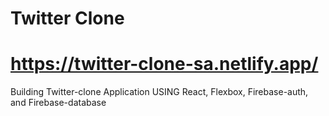 # Twitter Clone
# https://twitter-clone-sa.netlify.app/
Building Twitter-clone Application USING React, Flexbox, Firebase-auth, and Firebase-database
